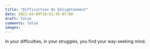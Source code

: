 ```yaml
---
title: "Difficulties As Enlightenment"
date: 2021-03-09T18:51:35-07:00
draft: false
comments: false
images:
---
```


In your difficulties, in your struggles, you find your way-seeking mind.
